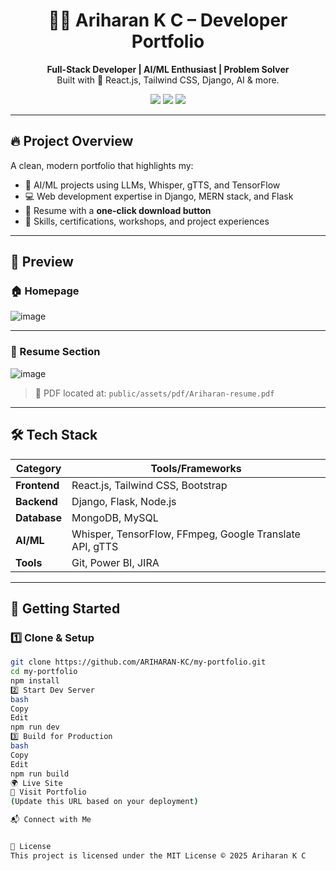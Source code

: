 <h1 align="center">👨‍💻 Ariharan K C – Developer Portfolio</h1>

<p align="center">
  <b>Full-Stack Developer | AI/ML Enthusiast | Problem Solver</b><br />
  Built with 💙 React.js, Tailwind CSS, Django, AI & more.
</p>

<p align="center">
  <img src="https://img.shields.io/github/deployments/ARIHARAN-KC/my-portfolio/production?label=deployment" />
  <img src="https://img.shields.io/badge/React-18.x-blue?logo=react" />
  <img src="https://img.shields.io/badge/Status-Active-brightgreen" />
</p>

---

## 🔥 Project Overview

A clean, modern portfolio that highlights my:

- 🧠 AI/ML projects using LLMs, Whisper, gTTS, and TensorFlow
- 💻 Web development expertise in Django, MERN stack, and Flask
- 📄 Resume with a **one-click download button**
- 💼 Skills, certifications, workshops, and project experiences

---

## 📸 Preview

### 🏠 Homepage

![image](https://github.com/user-attachments/assets/28fb94b4-5112-4619-b0c6-601c82b5c804)


---

### 📄 Resume Section

![image](https://github.com/user-attachments/assets/7c006a66-bc4f-464c-b403-0526896f6ea1)

> 📂 PDF located at: `public/assets/pdf/Ariharan-resume.pdf`

---

## 🛠 Tech Stack

| Category        | Tools/Frameworks                                          |
|----------------|-----------------------------------------------------------|
| **Frontend**    | React.js, Tailwind CSS, Bootstrap                        |
| **Backend**     | Django, Flask, Node.js                                   |
| **Database**    | MongoDB, MySQL                                           |
| **AI/ML**       | Whisper, TensorFlow, FFmpeg, Google Translate API, gTTS  |
| **Tools**       | Git, Power BI, JIRA                                      |

---

## 🚀 Getting Started

### 1️⃣ Clone & Setup

```bash
git clone https://github.com/ARIHARAN-KC/my-portfolio.git
cd my-portfolio
npm install
2️⃣ Start Dev Server
bash
Copy
Edit
npm run dev
3️⃣ Build for Production
bash
Copy
Edit
npm run build
🌍 Live Site
🔗 Visit Portfolio
(Update this URL based on your deployment)

📬 Connect with Me


📝 License
This project is licensed under the MIT License © 2025 Ariharan K C
